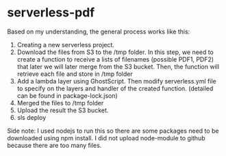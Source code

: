 # serverless-pdf

Based on my understanding, the general process works like this:

1. Creating a new serverless project.
2. Download the files from S3 to the /tmp folder. In this step, we need to create a function to receive a lists of filenames (possible PDF1, PDF2) that later 
we will later merge from the S3 bucket. Then, the function will retrieve each file and store in /tmp folder
3. Add a lambda layer using GhostScript. Then modify serverless.yml file to specify on the 
layers and handler of the created function. (detailed can be found in package-lock.json)
4. Merged the files to /tmp folder
5. Upload the result the S3 bucket. 
6. sls deploy

Side note: I used nodejs to run this so there are some packages need to be downloaded using npm install. I did not upload node-module to github because
there are too many files. 

